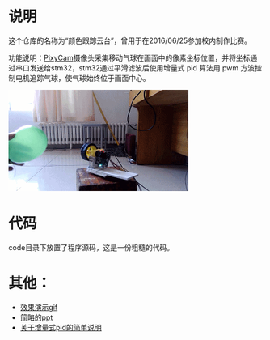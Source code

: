 # 说明

这个仓库的名称为“颜色跟踪云台”，曾用于在2016/06/25参加校内制作比赛。

功能说明：[PixyCam](https://pixycam.com/)摄像头采集移动气球在画面中的像素坐标位置，并将坐标通过串口发送给stm32，stm32通过平滑滤波后使用增量式 pid 算法用 pwm 方波控制电机追踪气球，使气球始终位于画面中心。

![演示](./doc/颜色跟踪云台-演示.gif)

# 代码

code目录下放置了程序源码，这是一份粗糙的代码。

# 其他：

- [效果演示gif](./doc/颜色跟踪云台-演示.gif)
- [简略的ppt](./doc/2016颜色跟踪装置比赛PPT.pptx)
- [关于增量式pid的简单说明](./doc/2.增量式PID.md )

